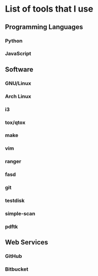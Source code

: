# List of tools that I use

## Programming Languages

### Python

### JavaScript

## Software

### GNU/Linux

### Arch Linux

### i3

### tox/qtox

### make

### vim

### ranger

### fasd

### git

### testdisk

### simple-scan

### pdftk

## Web Services

### GitHub

### Bitbucket
